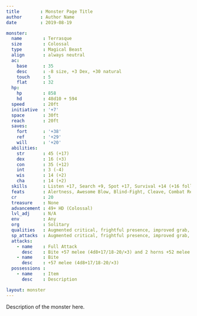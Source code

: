 ```yaml
---
title        : Monster Page Title
author       : Author Name
date         : 2019-08-19

monster:
  name        : Terrasque
  size        : Colossal
  type        : Magical Beast
  align       : always neutral
  ac:
    base      : 35
    desc      : -8 size, +3 Dex, +30 natural
    touch     : 5
    flat      : 32
  hp:
    hp        : 858
    hd        : 48d10 + 594
  speed       : 20ft
  initiative  : '+7'
  space       : 30ft
  reach       : 20ft
  saves:
    fort      : '+38'
    ref       : '+29'
    will      : '+20'
  abilities:
    str       : 45 (+17)
    dex       : 16 (+3)
    con       : 35 (+12)
    int       : 3 (-4)
    wis       : 14 (+2)
    cha       : 14 (+2)
  skills      : Listen +17, Search +9, Spot +17, Survival +14 (+16 following tracks)
  feats       : Alertness, Awesome Blow, Blind-Fight, Cleave, Combat Reflexes, Dodge, Great Cleave, Improved Bull Rush, Improved Initiative, Iron Will, Power Attack, Toughness (6)
  cr          : 20
  treasure    : None
  advancement : 49+ HD (Colossal)
  lvl_adj     : N/A
  env         : Any
  org         : Solitary
  qualities   : Augmented critical, frightful presence, improved grab, rush, swallow whole
  sp_attacks  : Augmented critical, frightful presence, improved grab, rush, swallow whole
  attacks:
    - name    : Full Attack
      desc    : Bite +57 melee (4d8+17/18-20/×3) and 2 horns +52 melee (1d10+8) and 2 claws +52 melee (1d12+8) and tail slap +52 melee (3d8+8)
    - name    : Bite
      desc    : +57 melee (4d8+17/18-20/×3)
  possessions :
    - name    : Item
      desc    : Description

layout: monster
---
```


Description of the monster here.
